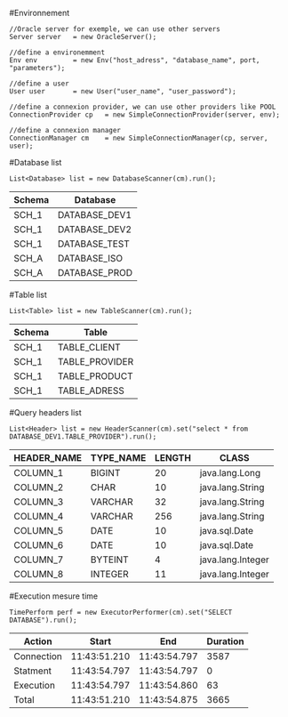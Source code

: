 #Environnement

	//Oracle server for exemple, we can use other servers
    Server server 	= new OracleServer(); 
    
    //define a environemment
	Env env 		= new Env("host_adress", "database_name", port, "parameters"); 
	
	//define a user
	User user 		= new User("user_name", "user_password");
	
	//define a connexion provider, we can use other providers like POOL
	ConnectionProvider cp	= new SimpleConnectionProvider(server, env);
	
	//define a connexion manager
	ConnectionManager cm 	= new SimpleConnectionManager(cp, server, user);

#Database list

	List<Database> list = new DatabaseScanner(cm).run();

Schema | Database
-------|---------
SCH_1 | DATABASE_DEV1
SCH_1 | DATABASE_DEV2
SCH_1 | DATABASE_TEST
SCH_A | DATABASE_ISO
SCH_A | DATABASE_PROD

#Table list

	List<Table> list = new TableScanner(cm).run();

Schema | Table
-------|---------
SCH_1 | TABLE_CLIENT
SCH_1 | TABLE_PROVIDER
SCH_1 | TABLE_PRODUCT
SCH_1 | TABLE_ADRESS

#Query headers list

	List<Header> list = new HeaderScanner(cm).set("select * from DATABASE_DEV1.TABLE_PROVIDER").run();
	
HEADER_NAME |TYPE_NAME |LENGTH |CLASS |
-------|-------|-----|-----------------------------
COLUMN_1 |BIGINT     |20      |java.lang.Long     |
COLUMN_2 |CHAR       |10      |java.lang.String   |
COLUMN_3 |VARCHAR    |32      |java.lang.String   |
COLUMN_4 |VARCHAR    |256     |java.lang.String   |
COLUMN_5 |DATE       |10      |java.sql.Date      |
COLUMN_6 |DATE       |10      |java.sql.Date      |
COLUMN_7 |BYTEINT    |4       |java.lang.Integer  |
COLUMN_8 |INTEGER    |11      |java.lang.Integer  |

	
#Execution mesure time

	TimePerform perf = new ExecutorPerformer(cm).set("SELECT DATABASE").run();

Action | Start | End | Duration
-------|-------|-----|-----------------------------
Connection  |11:43:51.210  |11:43:54.797  | 3587 
Statment    |11:43:54.797  |11:43:54.797  |    0 
Execution   |11:43:54.797  |11:43:54.860  |   63 
Total       |11:43:51.210  |11:43:54.875  | 3665  


